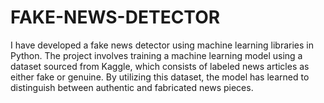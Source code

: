 # FAKE-NEWS-DETECTOR
I have developed a fake news detector using machine learning libraries in Python. The project involves training a machine learning model using a dataset sourced from Kaggle, which consists of labeled news articles as either fake or genuine. By utilizing this dataset, the model has learned to distinguish between authentic and fabricated news pieces.
